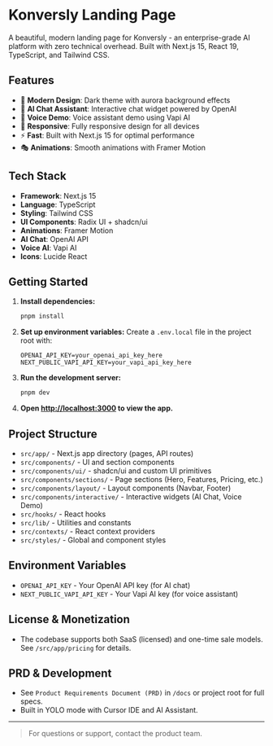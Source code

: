 # Konversly Landing Page

A beautiful, modern landing page for Konversly - an enterprise-grade AI platform with zero technical overhead. Built with Next.js 15, React 19, TypeScript, and Tailwind CSS.

## Features

- 🎨 **Modern Design**: Dark theme with aurora background effects
- 🤖 **AI Chat Assistant**: Interactive chat widget powered by OpenAI
- 🎤 **Voice Demo**: Voice assistant demo using Vapi AI
- 📱 **Responsive**: Fully responsive design for all devices
- ⚡ **Fast**: Built with Next.js 15 for optimal performance
- 🎭 **Animations**: Smooth animations with Framer Motion

## Tech Stack

- **Framework**: Next.js 15
- **Language**: TypeScript
- **Styling**: Tailwind CSS
- **UI Components**: Radix UI + shadcn/ui
- **Animations**: Framer Motion
- **AI Chat**: OpenAI API
- **Voice AI**: Vapi AI
- **Icons**: Lucide React

## Getting Started

1. **Install dependencies:**
   ```bash
   pnpm install
   ```
2. **Set up environment variables:**
   Create a `.env.local` file in the project root with:
   ```env
   OPENAI_API_KEY=your_openai_api_key_here
   NEXT_PUBLIC_VAPI_API_KEY=your_vapi_api_key_here
   ```
3. **Run the development server:**
   ```bash
   pnpm dev
   ```
4. **Open [http://localhost:3000](http://localhost:3000) to view the app.**

## Project Structure

- `src/app/` - Next.js app directory (pages, API routes)
- `src/components/` - UI and section components
- `src/components/ui/` - shadcn/ui and custom UI primitives
- `src/components/sections/` - Page sections (Hero, Features, Pricing, etc.)
- `src/components/layout/` - Layout components (Navbar, Footer)
- `src/components/interactive/` - Interactive widgets (AI Chat, Voice Demo)
- `src/hooks/` - React hooks
- `src/lib/` - Utilities and constants
- `src/contexts/` - React context providers
- `src/styles/` - Global and component styles

## Environment Variables

- `OPENAI_API_KEY` - Your OpenAI API key (for AI chat)
- `NEXT_PUBLIC_VAPI_API_KEY` - Your Vapi AI key (for voice assistant)

## License & Monetization

- The codebase supports both SaaS (licensed) and one-time sale models. See `/src/app/pricing` for details.

## PRD & Development

- See `Product Requirements Document (PRD)` in `/docs` or project root for full specs.
- Built in YOLO mode with Cursor IDE and AI Assistant.

---

> For questions or support, contact the product team. 